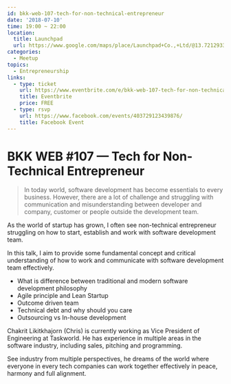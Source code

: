 ```yaml
---
id: bkk-web-107-tech-for-non-technical-entrepreneur
date: '2018-07-10'
time: 19:00 ~ 22:00
location:
  title: Launchpad
  url: https://www.google.com/maps/place/Launchpad+Co.,+Ltd/@13.7212933,100.5236788,19z/data=!3m1!4b1!4m5!3m4!1s0x30e298cdd6e8270d:0x7e9aa39655924697!8m2!3d13.721292!4d100.524226?hl=en
categories:
  - Meetup
topics:
  - Entrepreneurship
links:
  - type: ticket
    url: https://www.eventbrite.com/e/bkk-web-107-tech-for-non-technical-entrepreneur-tickets-46394042831
    title: Eventbrite
    price: FREE
  - type: rsvp
    url: https://www.facebook.com/events/403729123439876/
    title: Facebook Event
---
```


# BKK WEB #107 — Tech for Non-Technical Entrepreneur

> In today world, software development has become essentials to every business. However, there are a lot of challenge and struggling with communication and misunderstanding between developer and company, customer or people outside the development team.

As the world of startup has grown, I often see non-technical entrepreneur struggling on how to start, establish and work with software development team.

In this talk, I aim to provide some fundamental concept and critical understanding of how to work and communicate with software development team effectively.

* What is difference between traditional and modern software development philosophy
* Agile principle and Lean Startup
* Outcome driven team
* Technical debt and why should you care
* Outsourcing vs In-house development

Chakrit Likitkhajorn (Chris) is currently working as Vice President of Engineering at Taskworld. He has experience in multiple areas in the software industry, including sales, pitching and programming.

See industry from multiple perspectives, he dreams of the world where everyone in every tech companies can work together effectively in peace, harmony and full alignment.
